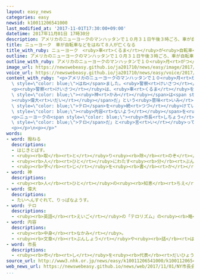 ```yaml
---
layout: easy_news
categories: easy
newsid: k10011206541000
last_modified_at: '2017-11-01T17:30:00+09:00'
datetime: 2017年11月01日 17時30分
description: アメリカのニューヨークのマンハッタンで１０月３１日午後３時ごろ、車が自転車に乗っていた人や歩いていた人をはねました。
title: ニューヨーク　車が自転車などをはねて８人が亡くなる
title_with_ruby: ニューヨーク　<ruby>車<rt>くるま</rt></ruby>が<ruby>自転車<rt>じてんしゃ</rt></ruby>などをはねて８<ruby>人<rt>にん</rt></ruby>が<ruby>亡<rt>な</rt></ruby>くなる
outline: アメリカのニューヨークのマンハッタンで１０月３１日午後３時ごろ、車が自転車に乗っていた人や歩いていた人をはねました。
outline_with_ruby: アメリカのニューヨークのマンハッタンで１０<ruby>月<rt>がつ</rt></ruby>３１<ruby>日<rt>にち</rt></ruby><ruby>午後<rt>ごご</rt></ruby>３<ruby>時<rt>じ</rt></ruby>ごろ、<ruby>車<rt>くるま</rt></ruby>が<ruby>自転車<rt>じてんしゃ</rt></ruby>に<ruby>乗<rt>の</rt></ruby>っていた<ruby>人<rt>ひと</rt></ruby>や<ruby>歩<rt>ある</rt></ruby>いていた<ruby>人<rt>ひと</rt></ruby>をはねました。
image_url: https://newswebeasy.github.io/ja201710/news/easy/image/2017/11/01/k10011206541000.jpg
voice_url: https://newswebeasy.github.io/ja201710/news/easy/voice/2017/11/01/k10011206541000.mp3
content_with_ruby: "<p>アメリカのニューヨークのマンハッタンで１０<ruby>月<rt>がつ</rt></ruby>３１<ruby>日<rt>にち</rt></ruby><ruby>午後<rt>ごご</rt></ruby>３<ruby>時<rt>じ</rt></ruby>ごろ、<ruby>車<rt>くるま</rt></ruby>が<ruby>自転車<rt>じてんしゃ</rt></ruby>に<ruby>乗<rt>の</rt></ruby>っていた<ruby>人<rt>ひと</rt></ruby>や<ruby>歩<rt>ある</rt></ruby>いていた<ruby>人<rt>ひと</rt></ruby>を<span\
  \ style=\"color: blue;\">はね</span>ました。<ruby>警察<rt>けいさつ</rt></ruby>によると、８<ruby>人<rt>にん</rt></ruby>が<ruby>亡<rt>な</rt></ruby>くなって１１<ruby>人<rt>にん</rt></ruby>がけがをしました。</p>\n\
  <p><ruby>警察<rt>けいさつ</rt></ruby>は、<ruby>車<rt>くるま</rt></ruby>を<ruby>運転<rt>うんてん</rt></ruby>していた２９<ruby>歳<rt>さい</rt></ruby>の<ruby>男<rt>おとこ</rt></ruby>をすぐに<ruby>捕<rt>つか</rt></ruby>まえました。アメリカのテレビなどによると、<ruby>男<rt>おとこ</rt></ruby>はウズベキスタンから<ruby>来<rt>き</rt></ruby>てアメリカに<ruby>住<rt>す</rt></ruby>んでいました。<ruby>男<rt>おとこ</rt></ruby>は<ruby>車<rt>くるま</rt></ruby>を<ruby>降<rt>お</rt></ruby>りたとき、<ruby>大<rt>おお</rt></ruby>きな<ruby>声<rt>こえ</rt></ruby>で「<span\
  \ style=\"color: blue;\"><ruby>神<rt>かみ</rt></ruby></span>は<span style=\"color: blue;\"\
  ><ruby>偉大<rt>いだい</rt></ruby></span>だ」という<ruby>意味<rt>いみ</rt></ruby>のアラビア<ruby>語<rt>ご</rt></ruby>のことばを<ruby>言<rt>い</rt></ruby>いました。<ruby>車<rt>くるま</rt></ruby>の<ruby>中<rt>なか</rt></ruby>には、<ruby>世界中<rt>せかいじゅう</rt></ruby>で<span\
  \ style=\"color: blue;\">テロ</span>を<ruby>続<rt>つづ</rt></ruby>けているＩＳ＝イスラミックステートのためにやったという<span\
  \ style=\"color: blue;\"><ruby>内容<rt>ないよう</rt></ruby></span>を<ruby>書<rt>か</rt></ruby>いた<ruby>紙<rt>かみ</rt></ruby>もありました。</p>\n\
  <p>ニューヨークの<span style=\"color: blue;\"><ruby>市長<rt>しちょう</rt></ruby></span>は「これは<span\
  \ style=\"color: blue;\">テロ</span>だ」と<ruby>言<rt>い</rt></ruby>って、<ruby>警察<rt>けいさつ</rt></ruby>が<ruby>調<rt>しら</rt></ruby>べています。</p>\n\
  <p></p>\n<p></p>"
words:
- word: 撥ねる
  descriptions:
  - はじきとばす。
  - <ruby><rb>取</rb><rt>と</rt></ruby>り<ruby><rb>除</rb><rt>のぞ</rt></ruby>く。
  - <ruby><rb>人</rb><rt>ひと</rt></ruby>にわたす<ruby><rb>分</rb><rt>ぶん</rt></ruby>の<ruby><rb>一部分</rb><rt>いちぶぶん</rt></ruby>を<ruby><rb>自分</rb><rt>じぶん</rt></ruby>が<ruby><rb>取</rb><rt>と</rt></ruby>る。
  - <ruby><rb>字</rb><rt>じ</rt></ruby>を<ruby><rb>書</rb><rt>か</rt></ruby>くとき、<ruby><rb>線</rb><rt>せん</rt></ruby>の<ruby><rb>終</rb><rt>お</rt></ruby>わりをはらい<ruby><rb>上</rb><rt>あ</rt></ruby>げる。
- word: 神
  descriptions:
  - <ruby><rb>人</rb><rt>ひと</rt></ruby>の<ruby><rb>知恵</rb><rt>ちえ</rt></ruby>では<ruby><rb>考</rb><rt>かんが</rt></ruby>えられない、ふしぎな<ruby><rb>力</rb><rt>ちから</rt></ruby>を<ruby><rb>持</rb><rt>も</rt></ruby>つと<ruby><rb>信</rb><rt>しん</rt></ruby>じられているもの。
- word: 偉大
  descriptions:
  - たいへんすぐれて、りっぱなようす。
- word: テロ
  descriptions:
  - <ruby><rb>英語</rb><rt>えいご</rt></ruby>の「テロリズム」の<ruby><rb>略</rb><rt>りゃく</rt></ruby>。<ruby><rb>政治的</rb><rt>せいじてき</rt></ruby>な<ruby><rb>目的</rb><rt>もくてき</rt></ruby>を<ruby><rb>成</rb><rt>な</rt></ruby>しとげるためには、<ruby><rb>人</rb><rt>ひと</rt></ruby>の<ruby><rb>命</rb><rt>いのち</rt></ruby>をうばうような<ruby><rb>暴力</rb><rt>ぼうりょく</rt></ruby>を<ruby><rb>使</rb><rt>つか</rt></ruby>ってもよいとする<ruby><rb>考</rb><rt>かんが</rt></ruby>え。また、そのような<ruby><rb>考</rb><rt>かんが</rt></ruby>えで<ruby><rb>起</rb><rt>お</rt></ruby>こす<ruby><rb>事件</rb><rt>じけん</rt></ruby>。
- word: 内容
  descriptions:
  - <ruby><rb>中身</rb><rt>なかみ</rt></ruby>。
  - <ruby><rb>文章</rb><rt>ぶんしょう</rt></ruby>や<ruby><rb>話</rb><rt>はなし</rt></ruby>によって、<ruby><rb>表</rb><rt>あらわ</rt></ruby>されたもの。
- word: 市長
  descriptions:
  - <ruby><rb>市</rb><rt>し</rt></ruby>を<ruby><rb>代表</rb><rt>だいひょう</rt></ruby>し、その<ruby><rb>政治</rb><rt>せいじ</rt></ruby>をとり<ruby><rb>行</rb><rt>おこな</rt></ruby>う<ruby><rb>人</rb><rt>ひと</rt></ruby>。
source_url: http://www3.nhk.or.jp/news/easy/k10011206541000/k10011206541000.html
web_news_url: https://newswebeasy.github.io/news/web/2017/11/01/NY市長会見卑劣なテロ-車突っ込み8人死亡-男を拘束
...
```


